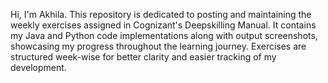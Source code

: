 Hi, I'm Akhila. This repository is dedicated to posting and maintaining the weekly exercises assigned in Cognizant's Deepskilling Manual. It contains my Java and Python code implementations along with output screenshots, showcasing my progress throughout the learning journey. Exercises are structured week-wise for better clarity and easier tracking of my development.
